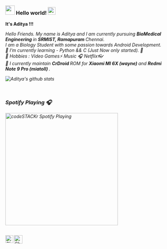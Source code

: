 

<!--
**adiatul16/adiatul16** is a ✨ _special_ ✨ repository because its `README.md` (this file) appears on your GitHub profile.

Here are some ideas to get you started:

- 🔭 I’m currently working on ...
- 🌱 I’m currently learning ...
- 👯 I’m looking to collaborate on ...
- 🤔 I’m looking for help with ...
- 💬 Ask me about ...
- 📫 How to reach me: ...
- 😄 Pronouns: ...
- ⚡ Fun fact: ...
-->
### <img src="https://github.com/TheDudeThatCode/TheDudeThatCode/blob/master/Assets/Hi.gif" width="29px"> Hello world!&nbsp;<img src="https://github.com/TheDudeThatCode/TheDudeThatCode/blob/master/Assets/Earth.gif" width="24px"><br>
<b> It's Aditya !!!</b>

<p>
  <em>
     Hello Friends. My name is Aditya and I am currently pursuing <b> BioMedical Engineering </b> in <b> SRMIST, Ramapuram </b> Chennai</a>. <br>
     I am a Biology Student with some passion towards Android Development. <br>
     🌱 I’m currently learning -  Python && C (Just Now only started). 🐍 <br>
     💬 Hobbies : Video Games⚡ Music 🎧  Netflix👓 <br>
     🔭 I currently maintain <b> CrDroid </b> ROM for <b> Xiaomi MI 6X (wayne) </b> and <b> Redmi Note 9 Pro (miatoll) </b>.
<br>


![Aditya's github stats](https://github-readme-stats.vercel.app/api?username=adiatul16&show_icons=true&hide_border=true)

<br>

### Spotify Playing 🎧

[<img src="https://now-playing-codestackr.vercel.app/api/spotify-playing" alt="codeSTACKr Spotify Playing" width="350" />](https://open.spotify.com/user/31cj33ymega6g7x5h62y2x4un7me)

<br>
<a href="https://www.instagram.com/r____aditya____r">
 <img align="left" alt="Shubhamdeep Jha | Instagram" width="24px" src="https://github.com/TheDudeThatCode/TheDudeThatCode/blob/master/Assets/Instagram.svg" />
  </a>
  <a href="mailto:adiatul16@gmail.com">
    <img align="left" alt="Shubhamdeep Jha | Gmail" width="26px" src="https://github.com/TheDudeThatCode/TheDudeThatCode/blob/master/Assets/Gmail.svg" />
  </a>

<br><br><br><br>

<!-- Thanks to :- ⭐️ From [TheDudeThatCode](https://github.com/TheDudeThatCode) --> 
